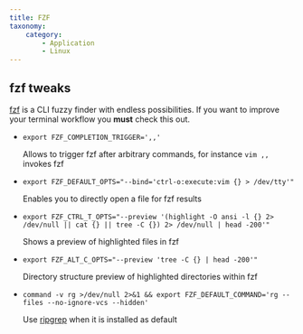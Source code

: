 ```yaml
---
title: FZF
taxonomy:
    category:
        - Application
        - Linux
---
```


## fzf tweaks

[fzf](https://github.com/junegunn/fzf) is a CLI fuzzy finder with endless possibilities. If you want to improve your terminal workflow you **must** check this out.

- `export FZF_COMPLETION_TRIGGER=',,'` 

	Allows to trigger fzf after arbitrary commands, for instance `vim ,,`  <TAB> invokes fzf

- `export FZF_DEFAULT_OPTS="--bind='ctrl-o:execute:vim {} > /dev/tty'"`
	
    Enables you to directly open a file for fzf results

- `export FZF_CTRL_T_OPTS="--preview '(highlight -O ansi -l {} 2> /dev/null || cat {} || tree -C {}) 2> /dev/null | head -200'"` 

	Shows a preview of highlighted files in fzf

- `export FZF_ALT_C_OPTS="--preview 'tree -C {} | head -200'"` 

	Directory structure preview of highlighted directories within fzf

- `command -v rg >/dev/null 2>&1 && export FZF_DEFAULT_COMMAND='rg --files --no-ignore-vcs --hidden'` 
	
    Use [ripgrep](https://github.com/BurntSushi/ripgrep) when it is installed as default
    